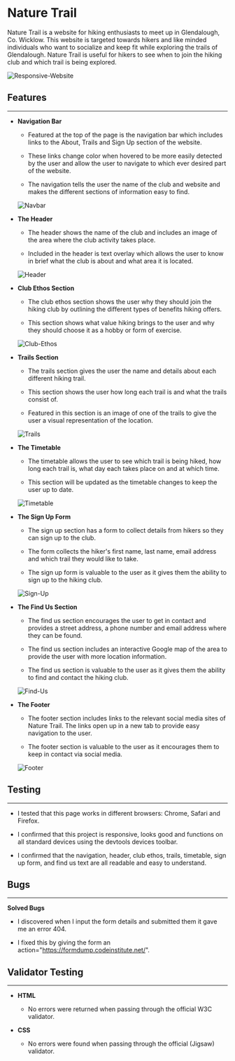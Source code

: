 # Nature Trail

Nature Trail is a website for hiking enthusiasts to meet up in Glendalough, Co. Wicklow. This website is targeted towards hikers and like minded individuals who want to socialize and keep fit while exploring the trails of Glendalough. Nature Trail is useful for hikers to see when to join the hiking club and which trail is being explored.

![Responsive-Website](https://seanlp.github.io/nature-trail/assets/images/responsive.png)

## Features
---
* **Navigation Bar**

    * Featured at the top of the page is the navigation bar which includes links to the About, Trails and Sign Up section of the website. 

    * These links change color when hovered to be more easily detected by the user and allow the user to navigate to which ever desired part of the website.

    * The navigation tells the user the name of the club and website and makes the different sections of information easy to find.

    ![Navbar](https://seanlp.github.io/nature-trail/assets/images/nav-bar.png)

* **The Header**

    * The header shows the name of the club and includes an image of the area where the club activity takes place.

    * Included in the header is text overlay which allows the user to know in brief what the club is about and what area it is located.

    ![Header](https://seanlp.github.io/nature-trail/assets/images/header.png)   

* **Club Ethos Section**

    * The club ethos section shows the user why they should join the hiking club by outlining the different types of benefits hiking offers.

    * This section shows what value hiking brings to the user and why they should choose it as a hobby or form of exercise.

    ![Club-Ethos](https://seanlp.github.io/nature-trail/assets/images/club-ethos.png)

* **Trails Section**

    * The trails section gives the user the name and details about each different hiking trail.

    * This section shows the user how long each trail is and what the trails consist of.

    * Featured in this section is an image of one of the trails to give the user a visual representation of the location.

    ![Trails](https://seanlp.github.io/nature-trail/assets/images/trails-section.png)

* **The Timetable**

    * The timetable allows the user to see which trail is being hiked, how long each trail is, what day each takes place on and at which time.

    * This section will be updated as the timetable changes to keep the user up to date.

    ![Timetable](https://seanlp.github.io/nature-trail/assets/images/timetable.png)

* **The Sign Up Form**

    * The sign up section has a form to collect details from hikers so they can sign up to the club.

    * The form collects the hiker's first name, last name, email address and which trail they would like to take.

    * The sign up form is valuable to the user as it gives them the ability to sign up to the hiking club.

    ![Sign-Up](https://seanlp.github.io/nature-trail/assets/images/sign-up.png)

* **The Find Us Section**

    * The find us section encourages the user to get in contact and provides a street address, a phone number and email address where they can be found.

    * The find us section includes an interactive Google map of the area to provide the user with more location information.

    * The find us section is valuable to the user as it gives them the ability to find and contact the hiking club.

    ![Find-Us](https://seanlp.github.io/nature-trail/assets/images/find-us.png)

* **The Footer**

    * The footer section includes links to the relevant social media sites of Nature Trail. The links open up in a new tab to provide easy navigation to the user.

    * The footer section is valuable to the user as it encourages them to keep in contact via social media.

    ![Footer](https://seanlp.github.io/nature-trail/assets/images/footer.png)

## Testing
---
* I tested that this page works in different browsers: Chrome, Safari and Firefox.

* I confirmed that this project is responsive, looks good and functions on all standard devices using the devtools devices toolbar.

* I confirmed that the navigation, header, club ethos, trails, timetable, sign up form, and find us text are all readable and easy to understand.

## Bugs
---
**Solved Bugs**

* I discovered when I input the form details and submitted them it gave me an error 404.

* I fixed this by giving the form an action="https://formdump.codeinstitute.net/".

## Validator Testing
---
* **HTML**

    * No errors were returned when passing through the official W3C validator.

* **CSS**

    * No errors were found when passing through the official (Jigsaw) validator.
